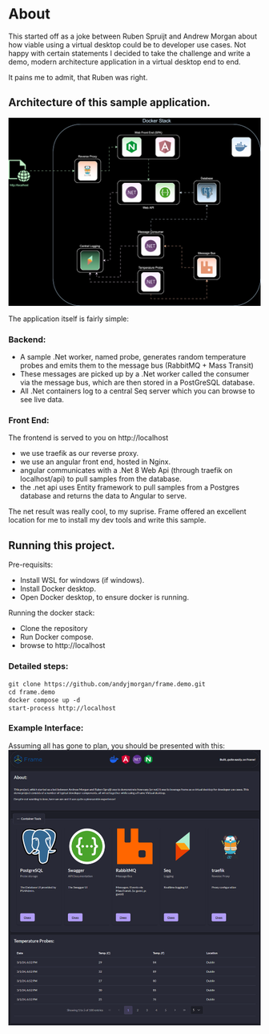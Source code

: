 # About
This started off as a joke between Ruben Spruijt and Andrew Morgan about how viable using a virtual desktop could be to developer use cases. Not happy with certain statements I decided to take the challenge and write a demo, modern architecture application in a virtual desktop end to end.

It pains me to admit, that Ruben was right.

## Architecture of this sample application.
![Architecture](./media/Frame.Demo.Stack.Architecture.drawio.svg)

The application itself is fairly simple: 

### Backend:

- A sample .Net worker, named probe, generates random temperature probes and emits them to the message bus (RabbitMQ + Mass Transit)
- These messages are picked up by a .Net worker called the consumer via the message bus, which are then stored in a PostGreSQL database.
- All .Net containers log to a central Seq server which you can browse to see live data.

### Front End:

The frontend is served to you on http://localhost

- we use traefik as our reverse proxy.
- we use an angular front end, hosted in Nginx.
- angular communicates with a .Net 8 Web Api (through traefik on localhost/api) to pull samples from the database.
- the .net api uses Entity framework to pull samples from a Postgres database and returns the data to Angular to serve.

The net result was really cool, to my suprise. Frame offered an excellent location for me to install my dev tools and write this sample.

## Running this project.

Pre-requisits:
- Install WSL for windows (if windows).
- Install Docker desktop.
- Open Docker desktop, to ensure docker is running.

Running the docker stack:
- Clone the repository
- Run Docker compose.
- browse to http://localhost

### Detailed steps:

```
git clone https://github.com/andyjmorgan/frame.demo.git
cd frame.demo
docker compose up -d
start-process http://localhost
```

### Example Interface:

Assuming all has gone to plan, you should be presented with this:
![Example](./media/example.png)
